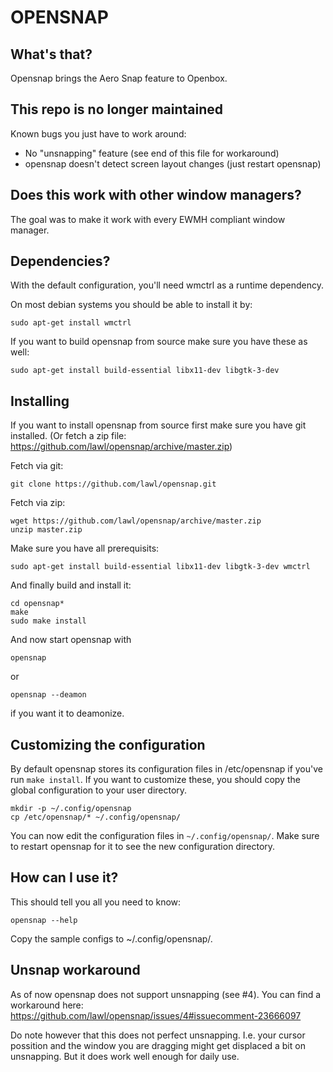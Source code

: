 OPENSNAP
==========

What's that?
------------
Opensnap brings the Aero Snap feature to Openbox.

This repo is no longer maintained
------------

Known bugs you just have to work around:

* No "unsnapping" feature (see end of this file for workaround)
* opensnap doesn't detect screen layout changes (just restart opensnap)

Does this work with other window managers?
------------------------------------------
The goal was to make it work with every EWMH compliant window manager.


Dependencies?
-------------
With the default configuration, you'll need wmctrl as a runtime dependency.

On most debian systems you should be able to install it by:

    sudo apt-get install wmctrl

If you want to build opensnap from source make sure you have these as well:

    sudo apt-get install build-essential libx11-dev libgtk-3-dev

Installing
----------
If you want to install opensnap from source first make sure you have git installed. (Or fetch a zip file: https://github.com/lawl/opensnap/archive/master.zip)

Fetch via git:

    git clone https://github.com/lawl/opensnap.git

Fetch via zip:

    wget https://github.com/lawl/opensnap/archive/master.zip
    unzip master.zip

Make sure you have all prerequisits:

    sudo apt-get install build-essential libx11-dev libgtk-3-dev wmctrl

And finally build and install it:

    cd opensnap*
    make
    sudo make install

And now start opensnap with

    opensnap

or

    opensnap --deamon

if you want it to deamonize.
    
Customizing the configuration
-----------------------------
By default opensnap stores its configuration files in /etc/opensnap if you've run `make install`.
If you want to customize these, you should copy the global configuration to your user directory.

    mkdir -p ~/.config/opensnap
    cp /etc/opensnap/* ~/.config/opensnap/

You can now edit the configuration files in `~/.config/opensnap/`. Make sure to restart opensnap for it to see the new configuration directory.

How can I use it?
-----------------
This should tell you all you need to know:

    opensnap --help

Copy the sample configs to ~/.config/opensnap/.


Unsnap workaround
-----------------

As of now opensnap does not support unsnapping (see #4).
You can find a workaround here: https://github.com/lawl/opensnap/issues/4#issuecomment-23666097

Do note however that this does not perfect unsnapping. I.e. your cursor possition and the window you are dragging might get displaced a bit on unsnapping. But it does work well enough for daily use.
